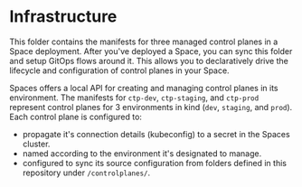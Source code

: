 # Infrastructure

This folder contains the manifests for three managed control planes in a Space deployment. After you've deployed a Space, you can sync this folder and setup GitOps flows around it. This allows you to declaratively drive the lifecycle and configuration of control planes in your Space.

Spaces offers a local API for creating and managing control planes in its environment. The manifests for `ctp-dev`, `ctp-staging`, and `ctp-prod` represent control planes for 3 environments in kind (`dev`, `staging`, and `prod`). Each control plane is configured to:

- propagate it's connection details (kubeconfig) to a secret in the Spaces cluster.
- named according to the environment it's designated to manage.
- configured to sync its source configuration from folders defined in this repository under `/controlplanes/`.
